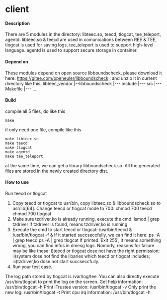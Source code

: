 # client

#### Description
There are 5 modules in the directory: libteec.so, teecd, tlogcat, tee_teleport, agentd.
libteec.so & teecd are used in comunications between REE & TEE,
tlogcat is used for saving logs.
tee_teleport is used to support high-level language.
agentd is used to support secure storage in container.

#### Depend on
These modules depend on open source libboundscheck, please download it here:
https://gitee.com/openeuler/libboundscheck ,
and unzip it in current directory like this.
libteec_vendor
  |--libboundscheck
          |--- include
          |--- src
          |--- Makefile
          |--- ...

#### Build
compile all 5 files, do like this
```
make
```

if only need one file, compile like this
```
make libteec.so
make teecd
make tlogcat
make agentd
make tee_teleport
```
at the same time, we can get a library libboundscheck.so.
All the generated files are stored in the newly created directory dist.

#### How to use
Run teecd or tlogcat
1) Copy teecd or tlogcat to usr/bin, copy libteec.so & libboundscheck.so to usr/lib[64].
   Change teecd or tlogcat mode to 700:
   chmod 700 teecd
   chmod 700 tlogcat
2) Make sure tzdriver.ko is already running, execute the cmd:
   lsmod | grep tzdriver
   If tzdriver is found, means tzdriver,ko is running.
3) Execute the cmd to start teecd or tlogcat:
   /usr/bin/teecd &
   /usr/bin/tlogcat -f &
   If it started succseccfully, we can find it here:
   ps -A | grep teecd
   ps -A | grep tlogcat
   If printed 'Exit 255', it means something wrong, you can find infos in dmesg logs.
   Nomorly, reasons for failure may be like these:
     i)teecd or tlogcat dose not have the right permission;
     ii)system dose not find the libaries which teecd or tlogcat includes;
     iii)tzdriver,ko dose not start succseccfully.
4) Run your test case.


The log path stored by tlogcat is /var/log/tee. You can also directly execute /usr/bin/tlogcat to print the log on the screen.
Get help information: /usr/bin/tlogcat -h
Print iTrustee version: /usr/bin/tlogcat -v
Only print the new log: /usr/bin/tlogcat -t
Print cpu irq information: /usr/bin/tlogcat -h
